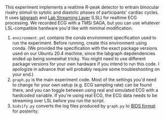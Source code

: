 This experiment implements a realtime R-peak detector to entrain binocular rivalry stimuli to sytolic and diastolic phases of participants' cardiac cycles. It uses [labgraph](https://github.com/facebookresearch/labgraph) and [Lab Streaming Layer](https://labstreaminglayer.org) (LSL) for realtime ECG processing. We recorded ECG with a TMSi SAGA, but you can use whatever LSL-compatible hardware you'd like with minimal modification.

1. `environment.yml` contains the conda environment specification used to run the experiment. Before running, create this environment using conda. (We provided the specification with the exact package versions used on our Ubuntu 20.4 machine, since the labgraph depdendencies ended up being somewhat tricky. You might need to use different package versions for your own hardware if you intend to run this code. I apologize in advance that will probably require some troubleshooting on your end.)
2. `graph.py` is the main experiment code. Most of the settings you'd need to change for your own setup (e.g. ECG sampling rate) can be found there, and you can toggle between using real and simulated ECG with a hardcoded variable. If you're using real ECG, the ECG data needs to be streaming over LSL before you run the script.
3. `bidsify.py` converts the log files produced by `graph.py` to [BIDS format](https://bids-specification.readthedocs.io/en/stable/) for posterity. 
